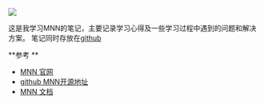 
![](https://easyimage.elyt.cn/i/2025/05/11/5733293741809079105-2.webp)    

这是我学习MNN的笔记，主要记录学习心得及一些学习过程中遇到的问题和解决方案。
笔记同时存放在[github](https://github.com/DragonBaySpark/study_MNN)

**参考 **
- [MNN 官网](https://www.mnn.zone/)
- [github MNN开源地址](https://github.com/alibaba/MNN)
- [MNN 文档](https://mnn-docs.readthedocs.io/)
  